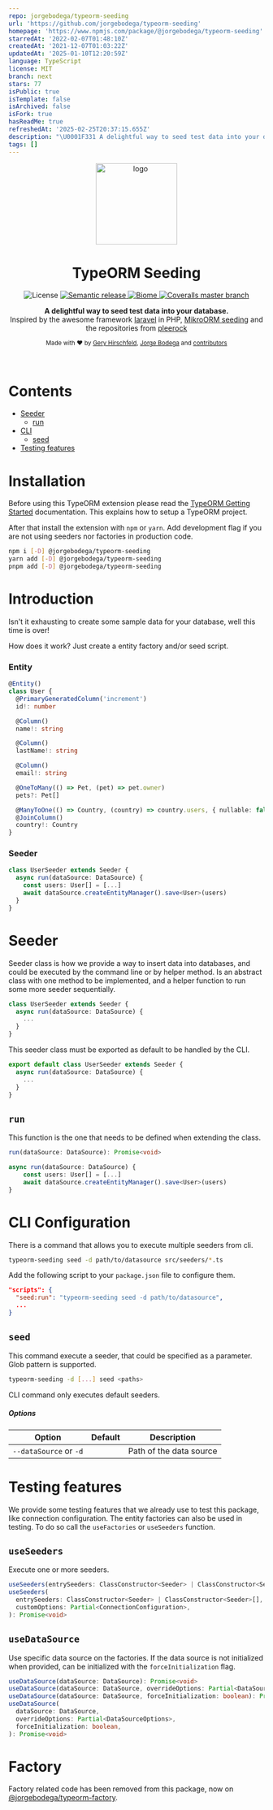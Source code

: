 ```yaml
---
repo: jorgebodega/typeorm-seeding
url: 'https://github.com/jorgebodega/typeorm-seeding'
homepage: 'https://www.npmjs.com/package/@jorgebodega/typeorm-seeding'
starredAt: '2022-02-07T01:48:10Z'
createdAt: '2021-12-07T01:03:22Z'
updatedAt: '2025-01-10T12:20:59Z'
language: TypeScript
license: MIT
branch: next
stars: 77
isPublic: true
isTemplate: false
isArchived: false
isFork: true
hasReadMe: true
refreshedAt: '2025-02-25T20:37:15.655Z'
description: "\U0001F331 A delightful way to seed test data into your database."
tags: []
---
```


<p align="center">
  <img src="./logo.png" alt="logo" width="160" />
</p>
<h1 align="center" style="text-align: center;">TypeORM Seeding</h1>

<p align="center">
  <img alt="License" src="https://img.shields.io/npm/l/@jorgebodega/typeorm-seeding?style=for-the-badge">
  <a href="https://github.com/semantic-release/semantic-release">
    <img src="https://img.shields.io/badge/semantic--release-angular-e10079?logo=semantic-release&style=for-the-badge" alt="Semantic release" />
  </a>
  <a href="https://biomejs.dev/">
    <img src="https://img.shields.io/badge/Checked_with-Biome-60a5fa?style=for-the-badge&logo=biome" alt="Biome" />
  </a>
  <a href='https://coveralls.io/github/jorgebodega/typeorm-seeding'>
    <img alt="Coveralls master branch" src="https://img.shields.io/coveralls/github/jorgebodega/typeorm-seeding/master?style=for-the-badge">
  </a>
</p>

<p align="center">
  <b>A delightful way to seed test data into your database.</b></br>
  <span>Inspired by the awesome framework <a href="https://laravel.com/">laravel</a> in PHP, <a href="https://mikro-orm.io/docs/next/seeding/">MikroORM seeding</a>  and the repositories from <a href="https://github.com/pleerock">pleerock</a></span></br>
</p>

<p align="center">
  <sub>Made with ❤️ by <a href="https://github.com/hirsch88">Gery Hirschfeld</a>, <a href="https://github.com/jorgebodega">Jorge Bodega</a> and <a href="https://github.com/w3tecch/typeorm-seeding/graphs/contributors">contributors</a></sub>
</p>

<br />

# Contents

- [Seeder](#seeder-1)
  - [run](#run)
- [CLI](#cli-configuration)
  - [seed](#seed)
- [Testing features](#testing-features)

# Installation

Before using this TypeORM extension please read the [TypeORM Getting Started](https://typeorm.io/#/) documentation. This explains how to setup a TypeORM project.

After that install the extension with `npm` or `yarn`. Add development flag if you are not using seeders nor factories in production code.

```bash
npm i [-D] @jorgebodega/typeorm-seeding
yarn add [-D] @jorgebodega/typeorm-seeding
pnpm add [-D] @jorgebodega/typeorm-seeding
```

# Introduction

Isn't it exhausting to create some sample data for your database, well this time is over!

How does it work? Just create a entity factory and/or seed script.

### Entity

```typescript
@Entity()
class User {
  @PrimaryGeneratedColumn('increment')
  id!: number

  @Column()
  name!: string

  @Column()
  lastName!: string

  @Column()
  email!: string

  @OneToMany(() => Pet, (pet) => pet.owner)
  pets?: Pet[]

  @ManyToOne(() => Country, (country) => country.users, { nullable: false })
  @JoinColumn()
  country!: Country
}
```

### Seeder

```typescript
class UserSeeder extends Seeder {
  async run(dataSource: DataSource) {
    const users: User[] = [...]
    await dataSource.createEntityManager().save<User>(users)
  }
}
```

# Seeder

Seeder class is how we provide a way to insert data into databases, and could be executed by the command line or by helper method. Is an abstract class with one method to be implemented, and a helper function to run some more seeder sequentially.

```typescript
class UserSeeder extends Seeder {
  async run(dataSource: DataSource) {
    ...
  }
}
```

This seeder class must be exported as default to be handled by the CLI.

```typescript
export default class UserSeeder extends Seeder {
  async run(dataSource: DataSource) {
    ...
  }
}
```

## `run`

This function is the one that needs to be defined when extending the class.

```typescript
run(dataSource: DataSource): Promise<void>
```

```typescript
async run(dataSource: DataSource) {
    const users: User[] = [...]
    await dataSource.createEntityManager().save<User>(users)
}
```

# CLI Configuration

There is a command that allows you to execute multiple seeders from cli.

```bash
typeorm-seeding seed -d path/to/datasource src/seeders/*.ts
```

Add the following script to your `package.json` file to configure them.

```json
"scripts": {
  "seed:run": "typeorm-seeding seed -d path/to/datasource",
  ...
}
```

## `seed`

This command execute a seeder, that could be specified as a parameter. Glob pattern is supported.

```bash
typeorm-seeding -d [...] seed <paths>
```

CLI command only executes default seeders.

##### Options

| Option                 | Default                              | Description                                           |
| ---------------------- | ------------------------------------ | ----------------------------------------------------- |
| `--dataSource` or `-d` |                                      | Path of the data source                               |

# Testing features

We provide some testing features that we already use to test this package, like connection configuration.
The entity factories can also be used in testing. To do so call the `useFactories` or `useSeeders` function.

## `useSeeders`

Execute one or more seeders.

```typescript
useSeeders(entrySeeders: ClassConstructor<Seeder> | ClassConstructor<Seeder>[]): Promise<void>
useSeeders(
  entrySeeders: ClassConstructor<Seeder> | ClassConstructor<Seeder>[],
  customOptions: Partial<ConnectionConfiguration>,
): Promise<void>
```

## `useDataSource`

Use specific data source on the factories. If the data source is not initialized when provided, can be initialized with the `forceInitialization` flag.

```typescript
useDataSource(dataSource: DataSource): Promise<void>
useDataSource(dataSource: DataSource, overrideOptions: Partial<DataSourceOptions>): Promise<void>
useDataSource(dataSource: DataSource, forceInitialization: boolean): Promise<void>
useDataSource(
  dataSource: DataSource,
  overrideOptions: Partial<DataSourceOptions>,
  forceInitialization: boolean,
): Promise<void>
```

# Factory

Factory related code has been removed from this package, now on [@jorgebodega/typeorm-factory](https://github.com/jorgebodega/typeorm-factory).
